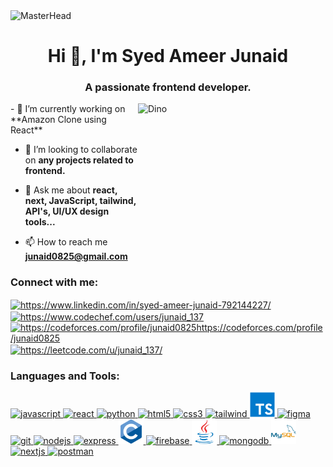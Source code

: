 <img src="https://user-images.githubusercontent.com/74038190/213910845-af37a709-8995-40d6-be59-724526e3c3d7.gif" width="1200" height="400" alt="MasterHead">

<h1 align="center">Hi 👋, I'm Syed Ameer Junaid</h1>
<h3 align="center">A passionate frontend developer.</h3>

<img src="https://i.giphy.com/3iyKHMIKg5VWG6qHUm.webp" alt="Dino" width="300" height="250" align="right">
- 🔭 I’m currently working on **Amazon Clone using React**

- 👯 I’m looking to collaborate on **any projects related to frontend.**

- 💬 Ask me about **react, next, JavaScript, tailwind, API's, UI/UX design tools...**

- 📫 How to reach me **junaid0825@gmail.com**
<h3 align="left">Connect with me:</h3>
<p align="left">
<a href="https://linkedin.com/in/https://www.linkedin.com/in/syed-ameer-junaid-792144227/" target="blank"><img align="center" src="https://user-images.githubusercontent.com/74038190/235294012-0a55e343-37ad-4b0f-924f-c8431d9d2483.gif" alt="https://www.linkedin.com/in/syed-ameer-junaid-792144227/" height="40" width="40" /></a>
<a href="https://www.codechef.com/users/https://www.codechef.com/users/junaid_137" target="blank"><img align="center" src="https://media.licdn.com/dms/image/C560BAQGqbQqGLrllzQ/company-logo_200_200/0/1641201042355/codechef_logo?e=1724284800&v=beta&t=0h43ixxYcX_-B5L4pSIR3rHR1NaHkPGZ2YrhxWvdFaY" alt="https://www.codechef.com/users/junaid_137" height="30" width="30" /></a>
<a href="https://codeforces.com/profile/https://codeforces.com/profile/junaid0825https://codeforces.com/profile/junaid0825" target="blank"><img align="center" src="https://raw.githubusercontent.com/rahuldkjain/github-profile-readme-generator/master/src/images/icons/Social/codeforces.svg" alt="https://codeforces.com/profile/junaid0825https://codeforces.com/profile/junaid0825" height="30" width="40" /></a>
<a href="https://www.leetcode.com/https://leetcode.com/u/junaid_137/" target="blank"><img align="center" src="https://raw.githubusercontent.com/rahuldkjain/github-profile-readme-generator/master/src/images/icons/Social/leet-code.svg" alt="https://leetcode.com/u/junaid_137/" height="30" width="40" /></a>
</p>
<h3 align="left">Languages and Tools:</h3>
<p align="left">
    <a href="https://developer.mozilla.org/en-US/docs/Web/JavaScript" target="_blank" rel="noreferrer">
        <img src="https://user-images.githubusercontent.com/74038190/212257454-16e3712e-945a-4ca2-b238-408ad0bf87e6.gif"
            alt="javascript" width="40" height="40" />
    </a>
    <a href="https://reactjs.org/" target="_blank" rel="noreferrer">
        <img src="https://user-images.githubusercontent.com/74038190/212257467-871d32b7-e401-42e8-a166-fcfd7baa4c6b.gif"
            alt="react" width="40" height="40" />
    </a>
    <a href="https://www.python.org" target="_blank" rel="noreferrer">
        <img src="https://user-images.githubusercontent.com/74038190/212257472-08e52665-c503-4bd9-aa20-f5a4dae769b5.gif"
            alt="python" width="40" height="40" />
    </a>
    <a href="https://www.w3.org/html/" target="_blank" rel="noreferrer">
        <img src="https://camo.githubusercontent.com/c405dbafb5b4c13763f957021df1db66bdb51afdaa098e357f9822e811e8610d/68747470733a2f2f6769746875622d70726f64756374696f6e2d757365722d61737365742d3632313064662e73332e616d617a6f6e6177732e636f6d2f37343033383139302f3233383230303432362d32396664363238362d346537622d346436632d383138662d6334373635643565333961392e676966"
        alt="html5" width="40" height="40" />
    </a>
    <a href="https://www.w3schools.com/css/" target="_blank" rel="noreferrer">
        <img src="https://camo.githubusercontent.com/3947c4a0de64786abdae169b43ee578b45c6692e08d7d258d01ee600ab4268ff/68747470733a2f2f6769746875622d70726f64756374696f6e2d757365722d61737365742d3632313064662e73332e616d617a6f6e6177732e636f6d2f37343033383139302f3233383230303432382d36376634373765642d363632342d343264612d393966302d3161376231613136656563622e676966"
        alt="css3" width="40" height="40" />
    </a>
    <a href="https://tailwindcss.com/" target="_blank" rel="noreferrer">
        <img src="https://www.vectorlogo.zone/logos/tailwindcss/tailwindcss-icon.svg" alt="tailwind" width="40"
        height="40" />
    </a>
    <a href="https://www.typescriptlang.org/" target="_blank" rel="noreferrer">
        <img src="https://raw.githubusercontent.com/devicons/devicon/master/icons/typescript/typescript-original.svg"
            alt="typescript" width="40" height="40" />
    </a>
    <a href="https://www.figma.com/" target="_blank" rel="noreferrer">
        <img src="https://www.vectorlogo.zone/logos/figma/figma-icon.svg" alt="figma" width="40" height="40" />
    </a>
    <a href="https://git-scm.com/" target="_blank" rel="noreferrer">
        <img src="https://user-images.githubusercontent.com/74038190/212281775-b468df30-4edc-4bf8-a4ee-f52e1aaddc86.gif"
            alt="git" width="50" height="40" />
    </a>
    <a href="https://nodejs.org" target="_blank" rel="noreferrer">
        <img src="https://user-images.githubusercontent.com/74038190/212257460-738ff738-247f-4445-a718-cdd0ca76e2db.gif"
            alt="nodejs" width="40" height="40" />
    </a>
    <a href="https://expressjs.com" target="_blank" rel="noreferrer">
        <img src="https://camo.githubusercontent.com/ce61f5a32326b4fb65ef5a5e0103e2ba8121d957355714a25f11c9943fb05b14/68747470733a2f2f6769746875622d70726f64756374696f6e2d757365722d61737365742d3632313064662e73332e616d617a6f6e6177732e636f6d2f37343033383139302f3233383230303434312d31613739376634362d656665342d343165362d396537352d3533303365316262636266612e676966"
            alt="express" width="40" height="40" />
    </a>
    <a href="https://www.cprogramming.com/" target="_blank" rel="noreferrer">
        <img src="https://raw.githubusercontent.com/devicons/devicon/master/icons/c/c-original.svg" alt="c" width="40"
            height="40" />
    </a>
    <a href="https://firebase.google.com/" target="_blank" rel="noreferrer">
        <img src="https://www.vectorlogo.zone/logos/firebase/firebase-icon.svg" alt="firebase" width="40" height="40" />
    </a>
    <a href="https://www.java.com" target="_blank" rel="noreferrer">
        <img src="https://raw.githubusercontent.com/devicons/devicon/master/icons/java/java-original.svg" alt="java"
            width="40" height="40" />
    </a>
    <a href="https://www.mongodb.com/" target="_blank" rel="noreferrer">
        <img src="https://camo.githubusercontent.com/482e3a0b200687d52394c3a41997e50a7d427dde26e5de0b4e467e01573657e9/68747470733a2f2f6769746875622d70726f64756374696f6e2d757365722d61737365742d3632313064662e73332e616d617a6f6e6177732e636f6d2f37343033383139302f3233383230303632302d33393862313962312d396161652d346331662d386263302d6431373261326330386436382e676966"
            alt="mongodb" width="40" height="40" />
    </a>
    <a href="https://www.mysql.com/" target="_blank" rel="noreferrer">
        <img src="https://raw.githubusercontent.com/devicons/devicon/master/icons/mysql/mysql-original-wordmark.svg"
            alt="mysql" width="40" height="40" />
    </a>
    <a href="https://nextjs.org/" target="_blank" rel="noreferrer">
        <img src="https://cdn.worldvectorlogo.com/logos/nextjs-2.svg" alt="nextjs" width="40" height="40" />
    </a>
    <a href="https://postman.com" target="_blank" rel="noreferrer">
        <img src="https://www.vectorlogo.zone/logos/getpostman/getpostman-icon.svg" alt="postman" width="40"
            height="40" />
    </a>
</p>

